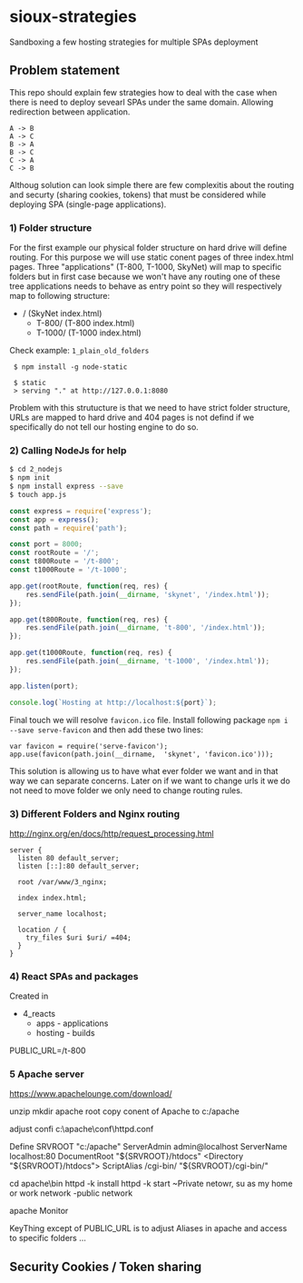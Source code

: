 # sioux-strategies
Sandboxing a few hosting strategies for multiple SPAs deployment

## Problem statement
This repo should explain few strategies how to deal with the case when there is need to deploy sevearl SPAs under the same domain.
Allowing redirection between application.
```
A -> B
A -> C
B -> A
B -> C
C -> A
C -> B
```
Althoug solution can look simple there are few complexitis about the routing and securty (sharing cookies, tokens) that must be considered while deploying SPA (single-page applications).

### 1) Folder structure
For the first example our physical folder structure on hard drive will define routing. For this purpose we will use static conent pages of three index.html pages.
Three "applications" (T-800, T-1000, SkyNet) will map to specific folders but in first case because we won't have any routing one of these tree applications needs to behave as entry point so they will respectively map to following structure:

+ /                 (SkyNet index.html)
    + T-800/        (T-800 index.html)
    + T-1000/       (T-1000 index.html)

Check example: `1_plain_old_folders`

```
 $ npm install -g node-static
 
 $ static
 > serving "." at http://127.0.0.1:8080
```

Problem with this strutucture is that we need to have strict folder structure, URLs are mapped to hard drive and 404 pages is not defind if we specifically do not tell our hosting engine to do so.

### 2) Calling NodeJs for help


```bash
$ cd 2_nodejs
$ npm init
$ npm install express --save
$ touch app.js
```

```javascript
const express = require('express');
const app = express();
const path = require('path');

const port = 8000;
const rootRoute = '/';
const t800Route = '/t-800';
const t1000Route = '/t-1000';

app.get(rootRoute, function(req, res) {
    res.sendFile(path.join(__dirname, 'skynet', '/index.html'));
});

app.get(t800Route, function(req, res) {
    res.sendFile(path.join(__dirname, 't-800', '/index.html'));
});

app.get(t1000Route, function(req, res) {
    res.sendFile(path.join(__dirname, 't-1000', '/index.html'));
});

app.listen(port);

console.log(`Hosting at http://localhost:${port}`);
```

Final touch we will resolve `favicon.ico` file. 
Install following package `npm i --save serve-favicon` and then add these two lines:

```
var favicon = require('serve-favicon');
app.use(favicon(path.join(__dirname,  'skynet', 'favicon.ico')));
```

This solution is allowing us to have what ever folder we want and in that way we can separate concerns.
Later on if we want to change urls it we do not need to move folder we only need to change routing rules.

### 3) Different Folders and Nginx routing
http://nginx.org/en/docs/http/request_processing.html

```nginx
server {
  listen 80 default_server;
  listen [::]:80 default_server;

  root /var/www/3_nginx;

  index index.html;

  server_name localhost;

  location / {
    try_files $uri $uri/ =404;
  }
}
```

### 4) React SPAs and packages

Created in 
+ 4_reacts
    + apps - applications
    + hosting - builds

PUBLIC_URL=/t-800

### 5 Apache server

https://www.apachelounge.com/download/

unzip
mkdir apache root 
copy conent of Apache to c:/apache

adjust confi
c:\apache\conf\httpd.conf 


Define SRVROOT "c:/apache"
ServerAdmin admin@localhost
ServerName localhost:80
DocumentRoot "${SRVROOT}/htdocs"
<Directory "${SRVROOT}/htdocs">
ScriptAlias /cgi-bin/ "${SRVROOT}/cgi-bin/"

cd apache\bin
httpd -k install
httpd -k start
~Private netowr, su as my home or work network 
-public network 

apache Monitor 

KeyThing except of PUBLIC_URL is to adjust Aliases in apache and access to specific folders ...

## Security Cookies / Token sharing 

